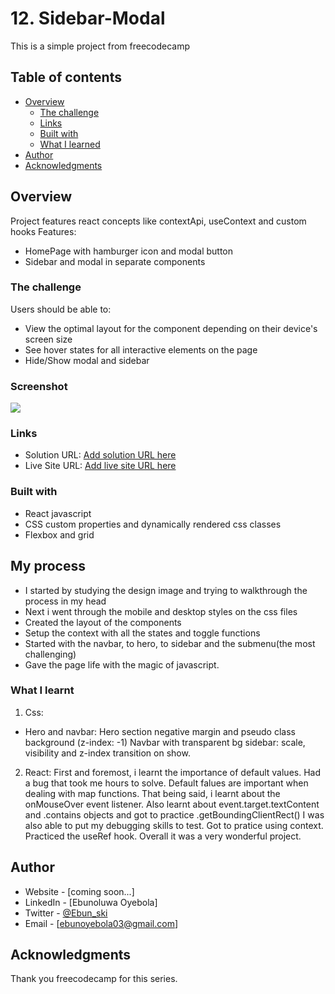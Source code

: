 # 12. Sidebar-Modal

This is a simple project from freecodecamp

## Table of contents

- [Overview](#overview)
  - [The challenge](#the-challenge)
  - [Links](#links)
  - [Built with](#built-with)
  - [What I learned](#what-i-learned)
- [Author](#author)
- [Acknowledgments](#acknowledgments)

## Overview

Project features react concepts like contextApi, useContext and custom hooks
Features:

- HomePage with hamburger icon and modal button
- Sidebar and modal in separate components

### The challenge

Users should be able to:

- View the optimal layout for the component depending on their device's screen size
- See hover states for all interactive elements on the page
- Hide/Show modal and sidebar

### Screenshot

![](./screenshot.jpg)

### Links

- Solution URL: [Add solution URL here](https://your-solution-url.com)
- Live Site URL: [Add live site URL here](https://your-live-site-url.com)

### Built with

- React javascript
- CSS custom properties and dynamically rendered css classes
- Flexbox and grid

## My process

- I started by studying the design image and trying to walkthrough the process in my head
- Next i went through the mobile and desktop styles on the css files
- Created the layout of the components
- Setup the context with all the states and toggle functions
- Started with the navbar, to hero, to sidebar and the submenu(the most challenging)
- Gave the page life with the magic of javascript.


### What I learnt

1. Css:
  - Hero and navbar: 
  Hero section negative margin and pseudo class background (z-index: -1)
  Navbar with transparent bg 
  sidebar: scale, visibility and z-index transition on show.

2. React:
   First and foremost, i learnt the importance of default values. Had a bug that took me hours to solve.
   Default falues are important when dealing with map functions.
   That being said, i learnt about the onMouseOver event listener.
   Also learnt about event.target.textContent and .contains objects and got to practice .getBoundingClientRect()
   I was also able to put my debugging skills to test.
   Got to pratice using context.
   Practiced the useRef hook.
Overall it was a very wonderful project.

## Author

- Website - [coming soon...]
- LinkedIn - [Ebunoluwa Oyebola]
- Twitter - [@Ebun_ski](https://www.twitter.com/Ebun_ski)
- Email - [ebunoyebola03@gmail.com]

## Acknowledgments

Thank you freecodecamp for this series.
